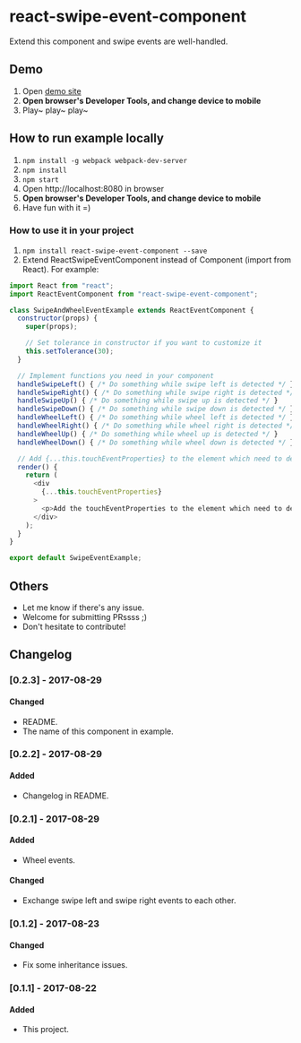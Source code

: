 # react-swipe-event-component
Extend this component and swipe events are well-handled.


## Demo
1. Open [demo site](https://malikid.github.io/react-swipe-event-component/example)
2. **Open browser's Developer Tools, and change device to mobile**
3. Play~ play~ play~


## How to run example locally
1. `npm install -g webpack webpack-dev-server`
2. `npm install`
3. `npm start`
4. Open http://localhost:8080 in browser
5. **Open browser's Developer Tools, and change device to mobile**
6. Have fun with it =)


### How to use it in your project
1. `npm install react-swipe-event-component --save`
2. Extend ReactSwipeEventComponent instead of Component (import from React). For example:
```javascript
import React from "react";
import ReactEventComponent from "react-swipe-event-component";

class SwipeAndWheelEventExample extends ReactEventComponent {
  constructor(props) {
    super(props);

    // Set tolerance in constructor if you want to customize it
    this.setTolerance(30);
  }

  // Implement functions you need in your component
  handleSwipeLeft() { /* Do something while swipe left is detected */ }
  handleSwipeRight() { /* Do something while swipe right is detected */ }
  handleSwipeUp() { /* Do something while swipe up is detected */ }
  handleSwipeDown() { /* Do something while swipe down is detected */ }
  handleWheelLeft() { /* Do something while wheel left is detected */ }
  handleWheelRight() { /* Do something while wheel right is detected */ }
  handleWheelUp() { /* Do something while wheel up is detected */ }
  handleWheelDown() { /* Do something while wheel down is detected */ }

  // Add {...this.touchEventProperties} to the element which need to detect swipe events
  render() {
    return (
      <div
        {...this.touchEventProperties}
      >
        <p>Add the touchEventProperties to the element which need to detect swipe events</p>
      </div>
    );
  }
}

export default SwipeEventExample;
```


## Others
- Let me know if there's any issue.
- Welcome for submitting PRssss ;)
- Don't hesitate to contribute!


## Changelog

### [0.2.3] - 2017-08-29
#### Changed
- README.
- The name of this component in example.

### [0.2.2] - 2017-08-29
#### Added
- Changelog in README.

### [0.2.1] - 2017-08-29
#### Added
- Wheel events.

#### Changed
- Exchange swipe left and swipe right events to each other.

### [0.1.2] - 2017-08-23
#### Changed
- Fix some inheritance issues.

### [0.1.1] - 2017-08-22
#### Added
- This project.
